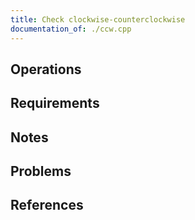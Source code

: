 ```yaml
---
title: Check clockwise-counterclockwise
documentation_of: ./ccw.cpp
---
```


## Operations

## Requirements

## Notes

## Problems

## References
